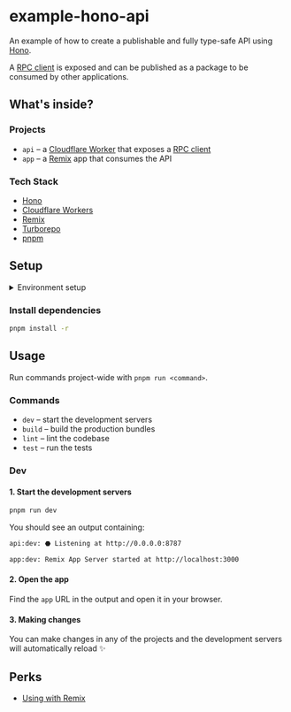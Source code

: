 # example-hono-api

An example of how to create a publishable and fully type-safe API using [Hono](https://hono.dev).

A [RPC client](https://hono.dev/guides/rpc) is exposed and can be published as a package to be consumed by other applications.

## What's inside?

### Projects

- `api` – a [Cloudflare Worker](https://workers.cloudflare.com) that exposes a [RPC client](https://hono.dev/guides/rpc)
- `app` – a [Remix](https://remix.run/) app that consumes the API

### Tech Stack

- [Hono](https://hono.dev)
- [Cloudflare Workers](https://workers.cloudflare.com)
- [Remix](https://remix.run)
- [Turborepo](https://turbo.build/repo)
- [pnpm](https://pnpm.io)

## Setup

<details>
  <summary>Environment setup</summary>

  ### Install pnpm

  ```sh
  corepack prepare pnpm@latest --activate
  ```
  [More alternatives](https://pnpm.io/installation)
</details>

### Install dependencies

```sh
pnpm install -r
```

## Usage

Run commands project-wide with `pnpm run <command>`.

### Commands

- `dev` – start the development servers
- `build` – build the production bundles
- `lint` – lint the codebase
- `test` – run the tests

### Dev

#### 1. Start the development servers

```sh
pnpm run dev
```

You should see an output containing:

```sh
api:dev: ⬣ Listening at http://0.0.0.0:8787
```
```sh
app:dev: Remix App Server started at http://localhost:3000
```

#### 2. Open the app

Find the `app` URL in the output and open it in your browser.

#### 3. Making changes

You can make changes in any of the projects and the development servers will automatically reload ✨

## Perks

- [Using with Remix](https://github.com/sergiocarneiro/example-hono-api/blob/main/apps/app/README.md)
